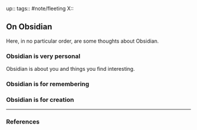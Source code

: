 up::
tags:: #note/fleeting 
X:: 

## On Obsidian

Here, in no particular order, are some thoughts about Obsidian.

### Obsidian is very personal

Obsidian is about you and things you find interesting.

### Obsidian is for remembering

### Obsidian is for creation

---

### References